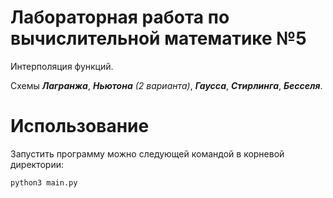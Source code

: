# Лабораторная работа по вычислительной математике №5

Интерполяция функций. 

Схемы ***Лагранжа***, ***Ньютона*** *(2 варианта)*, ***Гаусса***, ***Стирлинга***, ***Бесселя***.

# Использование

Запустить программу можно следующей командой в корневой директории:

```bash
python3 main.py
```
